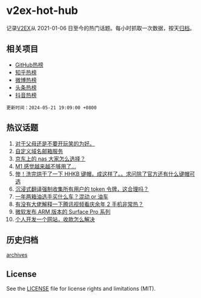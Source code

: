 # v2ex-hot-hub

 记录[V2EX](https://www.v2ex.com/)从 2021-01-06 日至今的热门话题。每小时抓取一次数据，按天[归档](archives)。
 
 ## 相关项目

- [GitHub热榜](https://github.com/lonnyzhang423/github-hot-hub)
- [知乎热榜](https://github.com/lonnyzhang423/zhihu-hot-hub)
- [微博热榜](https://github.com/lonnyzhang423/weibo-hot-hub)
- [头条热榜](https://github.com/lonnyzhang423/toutiao-hot-hub)
- [抖音热榜](https://github.com/lonnyzhang423/douyin-hot-hub)


 `更新时间：2024-05-21 19:09:00 +0800`

## 热议话题

1. [对于父母还是不要开玩笑的为好。](https://www.v2ex.com/t/1042531)
1. [自定义域名邮箱服务](https://www.v2ex.com/t/1042514)
1. [京东上的 nas 大家怎么选择？](https://www.v2ex.com/t/1042458)
1. [M1 感觉越来越不够用了...](https://www.v2ex.com/t/1042407)
1. [惨！洗完烘干了一下 HHKB 键帽，成这样了。。求问除了官方还有什么键帽可选](https://www.v2ex.com/t/1042633)
1. [沉浸式翻译强制收集所有用户的 token 令牌，这合理吗？](https://www.v2ex.com/t/1042477)
1. [一年两箱油选手买什么车？混动 or 油车](https://www.v2ex.com/t/1042486)
1. [有没有大佬解释一下腾讯视频看庆余年 2 手机非常热？](https://www.v2ex.com/t/1042498)
1. [微软发布 ARM 版本的 Surface Pro 系列](https://www.v2ex.com/t/1042507)
1. [个人开发一个网站，收款怎么解决](https://www.v2ex.com/t/1042462)

## 历史归档

[archives](archives)

## License

See the [LICENSE](LICENSE) file for license rights and limitations (MIT).
